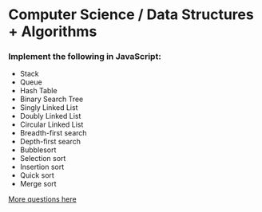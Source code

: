 # Computer Science / Data Structures + Algorithms

### Implement the following in JavaScript:
- Stack
- Queue
- Hash Table
- Binary Search Tree
- Singly Linked List
- Doubly Linked List
- Circular Linked List
- Breadth-first search
- Depth-first search
- Bubblesort
- Selection sort
- Insertion sort
- Quick sort
- Merge sort

[More questions here](http://blogs.msdn.com/b/nikhilsi/archive/2011/07/16/programming-interview-questions-and-answers.aspx)
